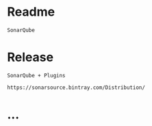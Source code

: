 # Readme

    SonarQube

# Release

    SonarQube + Plugins
    
    https://sonarsource.bintray.com/Distribution/
  
# ...
